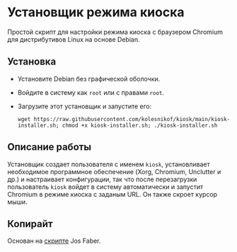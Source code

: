 # Установщик режима киоска

Простой скрипт для настройки режима киоска с браузером Chromium для дистрибутивов Linux на основе Debian.

## Установка
* Установите Debian без графической оболочки.
* Войдите в систему как `root` или с правами `root`.
* Загрузите этот установщик и запустите его:

  ```shell
  wget https://raw.githubusercontent.com/kolesnikof/kiosk/main/kiosk-installer.sh; chmod +x kiosk-installer.sh; ./kiosk-installer.sh
  ```

## Описание работы
Установщик создает пользователя с именем `kiosk`, установливает необходимое программное обеспечение (Xorg, Chromium, Unclutter и др.) и настраивает конфигурации, так что после перезагрузки пользователь `kiosk` войдет в систему автоматически и запустит Chromium в режиме киоска с заданым URL. Он также скроет курсор мыши.

## Копирайт
Основан на [скрипте](https://github.com/josfaber/debian-kiosk-installer) Jos Faber.

